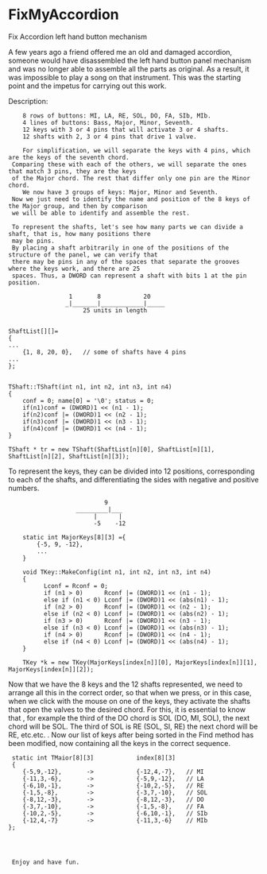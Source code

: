 # FixMyAccordion
Fix Accordion left hand button mechanism

 
A few years ago a friend offered me an old and damaged accordion, someone
would have disassembled the left hand button panel mechanism
and  was no longer able to assemble all the parts as original.
As a result, it was impossible to play a song on that instrument.
This was the starting point and the impetus for carrying out this work.


Description:

        8 rows of buttons: MI, LA, RE, SOL, DO, FA, SIb, MIb.
        4 lines of buttons: Bass, Major, Minor, Seventh.
        12 keys with 3 or 4 pins that will activate 3 or 4 shafts.
        12 shafts with 2, 3 or 4 pins that drive 1 valve.
        
        For simplification, we will separate the keys with 4 pins, which are the keys of the seventh chord.
     Comparing these with each of the others, we will separate the ones that match 3 pins, they are the keys 
     of the Major chord. The rest that differ only one pin are the Minor chord.
        We now have 3 groups of keys: Major, Minor and Seventh.
     Now we just need to identify the name and position of the 8 keys of the Major group, and then by comparison
     we will be able to identify and assemble the rest.

     To represent the shafts, let's see how many parts we can divide a shaft, that is, how many positions there 
     may be pins.
     By placing a shaft arbitrarily in one of the positions of the structure of the panel, we can verify that 
     there may be pins in any of the spaces that separate the grooves where the keys work, and there are 25 
     spaces. Thus, a DWORD can represent a shaft with bits 1 at the pin position.
    
                     1       8            20
                    _|_______|____________|_____
                         25 units in length
    
    
    ShaftList[][]=
    {
    ...
        {1, 8, 20, 0},   // some of shafts have 4 pins
    ...    
    };


    TShaft::TShaft(int n1, int n2, int n3, int n4)
    {
        conf = 0; name[0] = '\0'; status = 0;
        if(n1)conf = (DWORD)1 << (n1 - 1);
        if(n2)conf |= (DWORD)1 << (n2 - 1);
        if(n3)conf |= (DWORD)1 << (n3 - 1);
        if(n4)conf |= (DWORD)1 << (n4 - 1);
    }

    TShaft * tr = new TShaft(ShaftList[n][0], ShaftList[n][1], ShaftList[n][2], ShaftList[n][3]); 

To represent the keys, they can be divided into 12 positions, corresponding to each of the shafts, 
and differentiating the sides with negative and positive numbers.


                               9
                       _________|___
                            |      |
                            -5    -12
                            
        static int MajorKeys[8][3] ={
            {-5, 9, -12},
            ...
        }

        void TKey::MakeConfig(int n1, int n2, int n3, int n4)
        {
              Lconf = Rconf = 0;
              if (n1 > 0)      Rconf |= (DWORD)1 << (n1 - 1);
              else if (n1 < 0) Lconf |= (DWORD)1 << (abs(n1) - 1);
              if (n2 > 0)      Rconf |= (DWORD)1 << (n2 - 1);
              else if (n2 < 0) Lconf |= (DWORD)1 << (abs(n2) - 1);
              if (n3 > 0)      Rconf |= (DWORD)1 << (n3 - 1);
              else if (n3 < 0) Lconf |= (DWORD)1 << (abs(n3) - 1);
              if (n4 > 0)      Rconf |= (DWORD)1 << (n4 - 1);
              else if (n4 < 0) Lconf |= (DWORD)1 << (abs(n4) - 1);
        }

        TKey *k = new TKey(MajorKeys[index[n]][0], MajorKeys[index[n]][1], MajorKeys[index[n]][2]);
 


Now that we have the 8 keys and the 12 shafts represented, we need to arrange all this in the correct order, 
so that when we press, or in this case, when we click with the mouse on one of the keys, they activate the 
shafts that open the valves to the desired chord.
For this, it is essential to know that <The third note of a chord is the first of the next chord>, for example 
the third of the DO chord is SOL (DO, MI, SOL), the next chord will be SOL. The third of SOL is RE (SOL, SI, RE)
the next chord will be RE, etc.etc. .
Now our list of keys after being sorted in the Find method has been modified, now containing all the keys in 
the correct sequence.
    
    
           
     static int TMaior[8][3]            index[8][3]
     {
        {-5,9,-12},       ->            {-12,4,-7},   // MI
        {-11,3,-6},       ->            {-5,9,-12},   // LA
        {-6,10,-1},       ->            {-10,2,-5},   // RE
        {-1,5,-8},        ->            {-3,7,-10},   // SOL
        {-8,12,-3},       ->            {-8,12,-3},   // DO
        {-3,7,-10},       ->            {-1,5,-8},    // FA
        {-10,2,-5},       ->            {-6,10,-1},   // SIb
        {-12,4,-7}        ->            {-11,3,-6}    // MIb
    };



 
     Enjoy and have fun.
